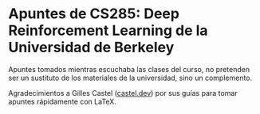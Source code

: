 # Apuntes de CS285: Deep Reinforcement Learning de la Universidad de Berkeley
Apuntes tomados mientras escuchaba las clases del curso, no pretenden ser un sustituto de los materiales de la universidad, sino un complemento.

Agradecimientos a Gilles Castel ([castel.dev](https://castel.dev)) por sus guías para tomar apuntes rápidamente con LaTeX.
